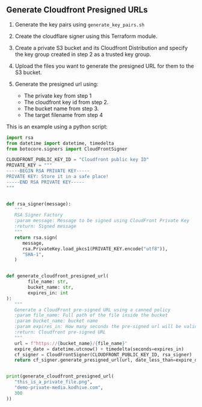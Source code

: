## Generate Cloudfront Presigned URLs

1. Generate the key pairs using `generate_key_pairs.sh`

2. Create the cloudflare signer using this Terraform module.

3. Create a private S3 bucket and its Cloudfront Distribution and specify the key group created in step 2 as a trusted key group.
   
4. Upload the files you want to generate the presigned URL for them to the S3 bucket.

5. Generate the presigned url using:
    - The private key from step 1 
    - The cloudfront key id from step 2.
    - The bucket name from step 3.
    - The target filename from step 4

This is an example using a python script:

```python
import rsa
from datetime import datetime, timedelta
from botocore.signers import CloudFrontSigner

CLOUDFRONT_PUBLIC_KEY_ID = "Cloudfront public key ID"
PRIVATE_KEY = """
-----BEGIN RSA PRIVATE KEY-----
PRIVATE KEY: Store it in a safe place!
-----END RSA PRIVATE KEY-----
"""


def rsa_signer(message):
   """
   RSA Signer Factory
   :param message: Message to be signed using CloudFront Private Key
   :return: Signed message
   """
   return rsa.sign(
      message,
      rsa.PrivateKey.load_pkcs1(PRIVATE_KEY.encode("utf8")),
      "SHA-1",
   )


def generate_cloudfront_presigned_url(
        file_name: str,
        bucket_name: str,
        expires_in: int
):
   """
   Generate a CloudFront pre-signed URL using a canned policy
   :param file_name: Full path of the file inside the bucket
   :param bucket_name: bucket name
   :param expires_in: How many seconds the pre-signed url will be valid
   :return: Cloudfront pre-signed URL
   """
   url = f"https://{bucket_name}/{file_name}"
   expire_date = datetime.utcnow() + timedelta(seconds=expires_in)
   cf_signer = CloudFrontSigner(CLOUDFRONT_PUBLIC_KEY_ID, rsa_signer)
   return cf_signer.generate_presigned_url(url, date_less_than=expire_date)


print(generate_cloudfront_presigned_url(
   "this_is_a_private_file.png",
   "demo-private-media.kodhive.com",
   300
))
```
